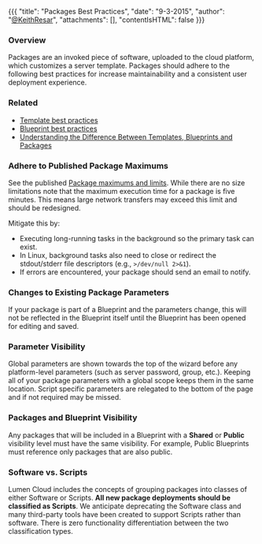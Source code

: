 {{{
  "title": "Packages Best Practices",
  "date": "9-3-2015",
  "author": "<a href='https://twitter.com/KeithResar'>@KeithResar</a>",
  "attachments": [],
  "contentIsHTML": false
}}}

### Overview
Packages are an invoked piece of software, uploaded to the cloud platform, which customizes a server template. Packages should adhere to the following best practices for increase maintainability and a consistent user deployment experience.

### Related
* [Template best practices](templates-best-practices.md)
* [Blueprint best practices](blueprints-best-practices.md)
* [Understanding the Difference Between Templates, Blueprints and Packages](understanding-the-difference-between-templates-blueprints-and-packages.md)

### Adhere to Published Package Maximums
See the published [Package maximums and limits](blueprint-package-and-template-maximum-limits.md). While there are no size limitations note that the maximum execution time for a package is five minutes. This means large network transfers may exceed this limit and should be redesigned.

Mitigate this by:
* Executing long-running tasks in the background so the primary task can exist.  
* In Linux, background tasks also need to close or redirect the stdout/stderr file descriptors (e.g., `>/dev/null 2>&1`).  
* If errors are encountered, your package should send an email to notify.

### Changes to Existing Package Parameters
If your package is part of a Blueprint and the parameters change, this will not be reflected in the Blueprint itself until the Blueprint has been opened for editing and saved.

### Parameter Visibility
Global parameters are shown towards the top of the wizard before any platform-level parameters (such as server password, group, etc.). Keeping all of your package parameters with a global scope keeps them in the same location. Script specific parameters are relegated to the bottom of the page and if not required may be missed.

### Packages and Blueprint Visibility
Any packages that will be included in a Blueprint with a **Shared** or **Public** visibility level must have the same visibility. For example, Public Blueprints must reference only packages that are also public.

### Software vs. Scripts
Lumen Cloud includes the concepts of grouping packages into classes of either Software or Scripts. **All new package deployments should be classified as Scripts**. We anticipate deprecating the Software class and many third-party tools have been created to support Scripts rather than software. There is zero functionality differentiation between the two classification types.
